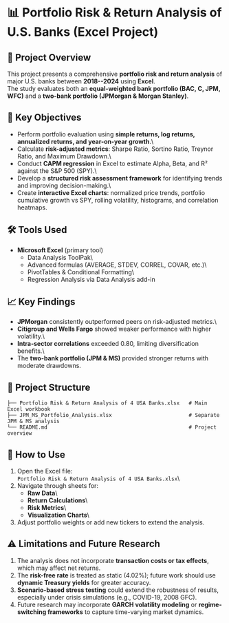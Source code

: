 # 📊 Portfolio Risk & Return Analysis of U.S. Banks (Excel Project)

## 📌 Project Overview

This project presents a comprehensive **portfolio risk and return
analysis** of major U.S. banks between **2018--2024** using **Excel**.\
The study evaluates both an **equal-weighted bank portfolio (BAC, C,
JPM, WFC)** and a **two-bank portfolio (JPMorgan & Morgan Stanley)**.

## 🏦 Key Objectives

-   Perform portfolio evaluation using **simple returns, log returns,
    annualized returns, and year-on-year growth**.\
-   Calculate **risk-adjusted metrics**: Sharpe Ratio, Sortino Ratio,
    Treynor Ratio, and Maximum Drawdown.\
-   Conduct **CAPM regression** in Excel to estimate Alpha, Beta, and R²
    against the S&P 500 (SPY).\
-   Develop a **structured risk assessment framework** for identifying
    trends and improving decision-making.\
-   Create **interactive Excel charts**: normalized price trends,
    portfolio cumulative growth vs SPY, rolling volatility, histograms,
    and correlation heatmaps.

## 🛠️ Tools Used

-   **Microsoft Excel** (primary tool)
    -   Data Analysis ToolPak\
    -   Advanced formulas (AVERAGE, STDEV, CORREL, COVAR, etc.)\
    -   PivotTables & Conditional Formatting\
    -   Regression Analysis via Data Analysis add-in

## 📈 Key Findings

-   **JPMorgan** consistently outperformed peers on risk-adjusted
    metrics.\
-   **Citigroup and Wells Fargo** showed weaker performance with higher
    volatility.\
-   **Intra-sector correlations** exceeded 0.80, limiting
    diversification benefits.\
-   The **two-bank portfolio (JPM & MS)** provided stronger returns with
    moderate drawdowns.

## 📂 Project Structure

    ├── Portfolio Risk & Return Analysis of 4 USA Banks.xlsx   # Main Excel workbook
    ├── JPM_MS_Portfolio_Analysis.xlsx                         # Separate JPM & MS analysis
    └── README.md                                              # Project overview

## 🚀 How to Use

1.  Open the Excel file:\
    `Portfolio Risk & Return Analysis of 4 USA Banks.xlsx`\
2.  Navigate through sheets for:
    -   **Raw Data**\
    -   **Return Calculations**\
    -   **Risk Metrics**\
    -   **Visualization Charts**\
3.  Adjust portfolio weights or add new tickers to extend the analysis.

## ⚠️ Limitations and Future Research  

1. The analysis does not incorporate **transaction costs or tax effects**, which may affect net returns.  
2. The **risk-free rate** is treated as static (4.02%); future work should use **dynamic Treasury yields** for greater accuracy.  
3. **Scenario-based stress testing** could extend the robustness of results, especially under crisis simulations (e.g., COVID-19, 2008 GFC).  
4. Future research may incorporate **GARCH volatility modeling** or **regime-switching frameworks** to capture time-varying market dynamics.  




